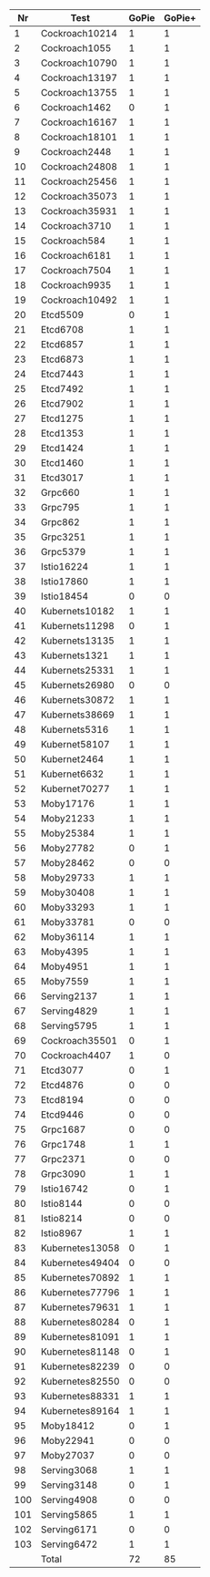 | Nr  | Test            | GoPie | GoPie+ |
| --- | --------------- | ----- | ------ |
| 1   | Cockroach10214  | 1     | 1      |
| 2   | Cockroach1055   | 1     | 1      |
| 3   | Cockroach10790  | 1     | 1      |
| 4   | Cockroach13197  | 1     | 1      |
| 5   | Cockroach13755  | 1     | 1      |
| 6   | Cockroach1462   | 0     | 1      |
| 7   | Cockroach16167  | 1     | 1      |
| 8   | Cockroach18101  | 1     | 1      |
| 9   | Cockroach2448   | 1     | 1      |
| 10  | Cockroach24808  | 1     | 1      |
| 11  | Cockroach25456  | 1     | 1      |
| 12  | Cockroach35073  | 1     | 1      |
| 13  | Cockroach35931  | 1     | 1      |
| 14  | Cockroach3710   | 1     | 1      |
| 15  | Cockroach584    | 1     | 1      |
| 16  | Cockroach6181   | 1     | 1      |
| 17  | Cockroach7504   | 1     | 1      |
| 18  | Cockroach9935   | 1     | 1      |
| 19  | Cockroach10492  | 1     | 1      |
| 20  | Etcd5509        | 0     | 1      |
| 21  | Etcd6708        | 1     | 1      |
| 22  | Etcd6857        | 1     | 1      |
| 23  | Etcd6873        | 1     | 1      |
| 24  | Etcd7443        | 1     | 1      |
| 25  | Etcd7492        | 1     | 1      |
| 26  | Etcd7902        | 1     | 1      |
| 27  | Etcd1275        | 1     | 1      |
| 28  | Etcd1353        | 1     | 1      |
| 29  | Etcd1424        | 1     | 1      |
| 30  | Etcd1460        | 1     | 1      |
| 31  | Etcd3017        | 1     | 1      |
| 32  | Grpc660         | 1     | 1      |
| 33  | Grpc795         | 1     | 1      |
| 34  | Grpc862         | 1     | 1      |
| 35  | Grpc3251        | 1     | 1      |
| 36  | Grpc5379        | 1     | 1      |
| 37  | Istio16224      | 1     | 1      |
| 38  | Istio17860      | 1     | 1      |
| 39  | Istio18454      | 0     | 0      |
| 40  | Kubernets10182  | 1     | 1      |
| 41  | Kubernets11298  | 0     | 1      |
| 42  | Kubernets13135  | 1     | 1      |
| 43  | Kubernets1321   | 1     | 1      |
| 44  | Kubernets25331  | 1     | 1      |
| 45  | Kubernets26980  | 0     | 0      |
| 46  | Kubernets30872  | 1     | 1      |
| 47  | Kubernets38669  | 1     | 1      |
| 48  | Kubernets5316   | 1     | 1      |
| 49  | Kubernet58107   | 1     | 1      |
| 50  | Kubernet2464    | 1     | 1      |
| 51  | Kubernet6632    | 1     | 1      |
| 52  | Kubernet70277   | 1     | 1      |
| 53  | Moby17176       | 1     | 1      |
| 54  | Moby21233       | 1     | 1      |
| 55  | Moby25384       | 1     | 1      |
| 56  | Moby27782       | 0     | 1      |
| 57  | Moby28462       | 0     | 0      |
| 58  | Moby29733       | 1     | 1      |
| 59  | Moby30408       | 1     | 1      |
| 60  | Moby33293       | 1     | 1      |
| 61  | Moby33781       | 0     | 0      |
| 62  | Moby36114       | 1     | 1      |
| 63  | Moby4395        | 1     | 1      |
| 64  | Moby4951        | 1     | 1      |
| 65  | Moby7559        | 1     | 1      |
| 66  | Serving2137     | 1     | 1      |
| 67  | Serving4829     | 1     | 1      |
| 68  | Serving5795     | 1     | 1      |
| 69  | Cockroach35501  | 0     | 1      |
| 70  | Cockroach4407   | 1     | 0      |
| 71  | Etcd3077        | 0     | 1      |
| 72  | Etcd4876        | 0     | 0      |
| 73  | Etcd8194        | 0     | 0      |
| 74  | Etcd9446        | 0     | 0      |
| 75  | Grpc1687        | 0     | 0      |
| 76  | Grpc1748        | 1     | 1      |
| 77  | Grpc2371        | 0     | 0      |
| 78  | Grpc3090        | 1     | 1      |
| 79  | Istio16742      | 0     | 1      |
| 80  | Istio8144       | 0     | 0      |
| 81  | Istio8214       | 0     | 0      |
| 82  | Istio8967       | 1     | 1      |
| 83  | Kubernetes13058 | 0     | 1      |
| 84  | Kubernetes49404 | 0     | 0      |
| 85  | Kubernetes70892 | 1     | 1      |
| 86  | Kubernetes77796 | 1     | 1      |
| 87  | Kubernetes79631 | 1     | 1      |
| 88  | Kubernetes80284 | 0     | 1      |
| 89  | Kubernetes81091 | 1     | 1      |
| 90  | Kubernetes81148 | 0     | 1      |
| 91  | Kubernetes82239 | 0     | 0      |
| 92  | Kubernetes82550 | 0     | 0      |
| 93  | Kubernetes88331 | 1     | 1      |
| 94  | Kubernetes89164 | 1     | 1      |
| 95  | Moby18412       | 0     | 1      |
| 96  | Moby22941       | 0     | 0      |
| 97  | Moby27037       | 0     | 0      |
| 98  | Serving3068     | 1     | 1      |
| 99  | Serving3148     | 0     | 1      |
| 100 | Serving4908     | 0     | 0      |
| 101 | Serving5865     | 1     | 1      |
| 102 | Serving6171     | 0     | 0      |
| 103 | Serving6472     | 1     | 1      |
|     | Total           | 72    | 85     |
